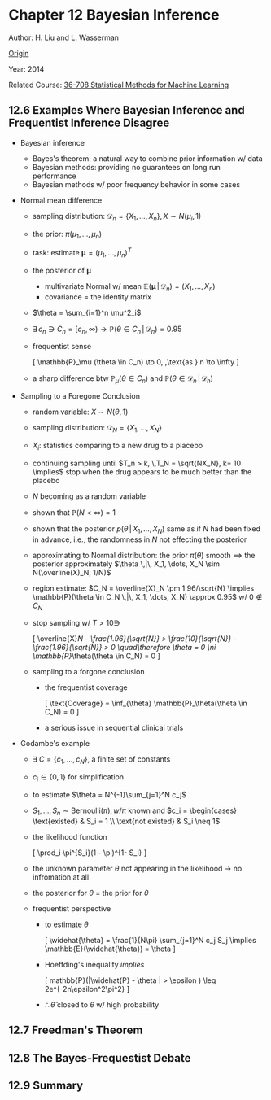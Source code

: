 # Chapter 12 Bayesian Inference


Author: H. Liu and L. Wasserman

[Origin](http://www.stat.cmu.edu/~larry/=sml/Bayes.pdf)

Year: 2014

Related Course: [36-708 Statistical Methods for Machine Learning](http://www.stat.cmu.edu/~larry/=sml/)


## 12.6 Examples Where Bayesian Inference and Frequentist Inference Disagree

+ Bayesian inference
  + Bayes's theorem: a natural way to combine prior information w/ data
  + Bayesian methods: providing no guarantees on long run performance
  + Bayesian methods w/ poor frequency behavior in some cases

+ Normal mean difference
  + sampling distribution: $\mathcal{D}_n = \{ X_1, \dots, X_n \}, \, X \sim N(\mu_i, 1)$
  + the prior: $\pi(\mu_1, \dots, \mu_n)$
  + task: estimate $\pmb{\mu} = (\mu_1, \dots, \mu_n)^T$
  + the posterior of $\pmb{\mu}$
    + multivariate Normal w/ mean $\mathbb{E}(\pmb{\mu} \,|\, \mathcal{D}_n) = (X_1, \dots, X_n)$
    + covariance = the identity matrix
  + $\theta = \sum_{i=1}^n \mu^2_i$
  + $\exists\, c_n \ni C_n = [c_n , \infty) \to \mathbb{P}(\theta \in C_n \,|\, \mathcal{D}_n) = 0.95$
  + frequentist sense

    \[ \mathbb{P}_\mu (\theta \in C_n) \to 0, \,\text{as } n \to \infty \]

  + a sharp difference btw $\mathbb{P}_\mu(\theta \in C_n)$ and $\mathbb{P}(\theta \in \mathcal{D}_n \,|\, \mathcal{D}_n)$

+ Sampling to a Foregone Conclusion
  + random variable: $X \sim N(\theta, 1)$
  + sampling distribution: $\mathcal{D}_N = \{ X_1, \dots, X_N \}$
  + $X_i$: statistics comparing to a new drug to a placebo
  + continuing sampling until $T_n > k, \,T_N = \sqrt{NX_N}, k= 10 \implies$ stop when the drug appears to be much better than the placebo
  + $N$ becoming as a random variable
  + shown that $\mathbb{P}(N < \infty) = 1$
  + shown that the posterior $p(\theta \,|\, X_1, \dots, X_N)$ same as if $N$ had been fixed in advance, i.e., the randomness in $N$ not effecting the posterior
  + approximating to Normal distribution: the prior $\pi(\theta)$ smooth $\implies$ the posterior approximately $\theta \,|\, X_1, \dots, X_N \sim N(\overline(X)_N, 1/N)$
  + region estimate: $C_N = \overline{X}_N \pm 1.96/\sqrt{N} \implies \mathbb{P}(\theta \in C_N \,|\, X_1, \dots, X_N) \approx 0.95$ w/ $0 \notin C_N$
  + stop sampling w/ $T > 10 \ni$

    \[ \overline{X}_N - \frac{1.96}{\sqrt{N}} > \frac{10}{\sqrt{N}} - \frac{1.96}{\sqrt{N}} > 0  \quad\therefore \theta = 0 \ni \mathbb{P}_\theta(\theta \in C_N) = 0 \]

  + sampling to a forgone conclusion
    + the frequentist coverage

      \[ \text{Coverage} = \inf_{\theta} \mathbb{P}_\theta(\theta \in C_N) = 0 \]

    + a serious issue in sequential clinical trials

+ Godambe's example
  + $\exists\; C = \{ c_1, \dots, c_N \}$, a finite set of constants
  + $c_i \in \{0, 1 \}$ for simplification
  + to estimate $\theta = N^{-1}\sum_{j=1}^N c_j$
  + $S_1, \dots, S_n \sim \text{Bernoulli}(\pi), w/ \pi$ known and $c_i = \begin{cases} \text{existed} & S_i = 1 \\ \text{not existed} & S_i \neq 1$
  + the likelihood function

    \[ \prod_i \pi^{S_i}(1 - \pi)^{1- S_i} \]
  
  + the unknown parameter $\theta$ not appearing in the likelihood $\to$ no infromation at all
  + the posterior for $\theta$ = the prior for $\theta$
  + frequentist perspective
    + to estimate $\theta$

      \[ \widehat{\theta} = \frac{1}{N\pi} \sum_{j=1}^N c_j S_j \implies \mathbb{E}(\widehat{\theta}) = \theta \]

    + Hoeffding's inequality $implies$

      \[ mathbb{P}(|\widehat{P} - \theta | > \epsilon ) \leq 2e^{-2n\epsilon^2\pi^2} \]

    + $\therefore\, \widehat{\theta}$ closed to $\theta$ w/ high probability



## 12.7 Freedman's Theorem





## 12.8 The Bayes-Frequestist Debate





## 12.9 Summary




